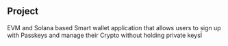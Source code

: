 ## Project

EVM and Solana based Smart wallet application that allows users to sign up with Passkeys and manage their Crypto without holding private keysÏ
